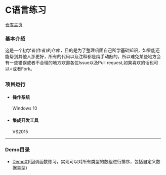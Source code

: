 # C语言练习

[仓库主页](https://whyzzd.github.io/)

### 基本介绍

这是一个初学者(作者)的仓库，目的是为了整理巩固自己所学基础知识，如果能还能帮到其他人那更好，所有的代码以及注释都是纯手动敲的，所以难免某些地方会有一些错误或者不合理的地方欢迎各位Issue以及Pull request,如果喜欢的话也可以⭐️或者Fork。

### 项目运行

- #### 操作系统

  Windows 10

- #### 集成开发工具

  VS2015

------

### Demo目录

- [Demo01](https://github.com/whyzzd/C-Study/tree/master/demo01)(回调函数练习，实现可以对所有类型的数组进行排序，包括自定义数据类型)